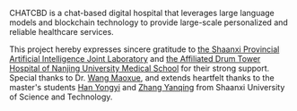 CHATCBD is a chat-based digital hospital that leverages large language models and blockchain technology to provide large-scale personalized and reliable healthcare services.

This project hereby expresses sincere gratitude to [the Shaanxi Provincial Artificial Intelligence Joint Laboratory](http://dianzhi.www.sust.edu.cn/info/5437/38822.htm) and [the Affiliated Drum Tower Hospital of Nanjing University Medical School](https://njglyy.com/) for their strong support. Special thanks to Dr. [Wang Maoxue](https://www.aminer.org/profile/maoxue-wang/64ddd3de236a7e91b424e456), and extends heartfelt thanks to the master's students [Han Yongyi](#) and [Zhang Yanqing](#) from Shaanxi University of Science and Technology.

